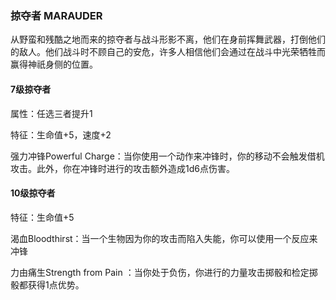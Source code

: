 ### 掠夺者 MARAUDER

从野蛮和残酷之地而来的掠夺者与战斗形影不离，他们在身前挥舞武器，打倒他们的敌人。他们战斗时不顾自己的安危，许多人相信他们会通过在战斗中光荣牺牲而赢得神祇身侧的位置。

#### 7级掠夺者

属性：任选三者提升1

特征：生命值+5，速度+2

强力冲锋Powerful
Charge：当你使用一个动作来冲锋时，你的移动不会触发借机攻击。此外，你在冲锋时进行的攻击额外造成1d6点伤害。

#### 10级掠夺者

特征：生命值+5

渴血Bloodthirst：当一个生物因为你的攻击而陷入失能，你可以使用一个反应来冲锋

力由痛生Strength from Pain
：当你处于负伤，你进行的力量攻击掷骰和检定掷骰都获得1点优势。

